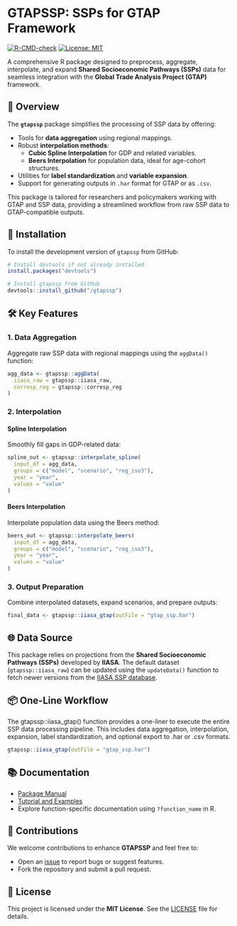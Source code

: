 # GTAPSSP: SSPs for GTAP Framework

<!-- badges: start -->
[![R-CMD-check](https://github.com/tsimonato/gtapssp/actions/workflows/R-CMD-check.yaml/badge.svg)](https://github.com/tsimonato/gtapssp/actions/workflows/R-CMD-check.yaml)
[![License: MIT](https://img.shields.io/badge/License-MIT-blue.svg)](LICENSE)  
<!-- badges: end -->


A comprehensive R package designed to preprocess, aggregate, interpolate, and expand **Shared Socioeconomic Pathways (SSPs)** data for seamless integration with the **Global Trade Analysis Project (GTAP)** framework.

## 📖 Overview

The **`gtapssp`** package simplifies the processing of SSP data by offering:

- Tools for **data aggregation** using regional mappings.
- Robust **interpolation methods**:
  - **Cubic Spline Interpolation** for GDP and related variables.
  - **Beers Interpolation** for population data, ideal for age-cohort structures.
- Utilities for **label standardization** and **variable expansion**.
- Support for generating outputs in `.har` format for GTAP or as `.csv`.

This package is tailored for researchers and policymakers working with GTAP and SSP data, providing a streamlined workflow from raw SSP data to GTAP-compatible outputs.

## 🚀 Installation

To install the development version of `gtapssp` from GitHub:

```R
# Install devtools if not already installed
install.packages("devtools")

# Install gtapssp from GitHub
devtools::install_github("/gtapssp")
```

## 🛠️ Key Features

### 1. **Data Aggregation**
Aggregate raw SSP data with regional mappings using the `aggData()` function:
```R
agg_data <- gtapssp::aggData(
  iiasa_raw = gtapssp::iiasa_raw,
  corresp_reg = gtapssp::corresp_reg
)
```

### 2. **Interpolation**
#### Spline Interpolation
Smoothly fill gaps in GDP-related data:
```R
spline_out <- gtapssp::interpolate_spline(
  input_df = agg_data,
  groups = c("model", "scenario", "reg_iso3"),
  year = "year",
  values = "value"
)
```

#### Beers Interpolation
Interpolate population data using the Beers method:
```R
beers_out <- gtapssp::interpolate_beers(
  input_df = agg_data,
  groups = c("model", "scenario", "reg_iso3"),
  year = "year",
  values = "value"
)
```

### 3. **Output Preparation**
Combine interpolated datasets, expand scenarios, and prepare outputs:
```R
final_data <- gtapssp::iiasa_gtap(outFile = "gtap_ssp.har")
```

## 🌐 Data Source

This package relies on projections from the **Shared Socioeconomic Pathways (SSPs)** developed by **IIASA**. The default dataset (`gtapssp::iiasa_raw`) can be updated using the `updateData()` function to fetch newer versions from the [IIASA SSP database](https://data.ece.iiasa.ac.at/ssp).

## 📦 One-Line Workflow

The gtapssp::iiasa_gtap() function provides a one-liner to execute the entire SSP data processing pipeline. This includes data aggregation, interpolation, expansion, label standardization, and optional export to .har or .csv formats.

```R
gtapssp::iiasa_gtap(outFile = "gtap_ssp.har")
```

## 📚 Documentation

- [Package Manual](https://github.com/tsimonato/gtapssp/blob/master/docs/gtapssp_0.0.0.9000.pdf)
- [Tutorial and Examples](https://tsimonato.github.io/gtapssp/)
- Explore function-specific documentation using `?function_name` in R.

## 🤝 Contributions

We welcome contributions to enhance **GTAPSSP** and feel free to:
- Open an [issue](https://github.com/tsimonato/gtapssp/issues) to report bugs or suggest features.
- Fork the repository and submit a pull request.

## 📝 License

This project is licensed under the **MIT License**. See the [LICENSE](LICENSE) file for details.
